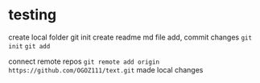 # testing

create local folder
git init
create readme md file
add, commit changes `git init` `git add`

connect remote repos
`git remote add origin https://github.com/OGOZ111/text.git`
made local changes
